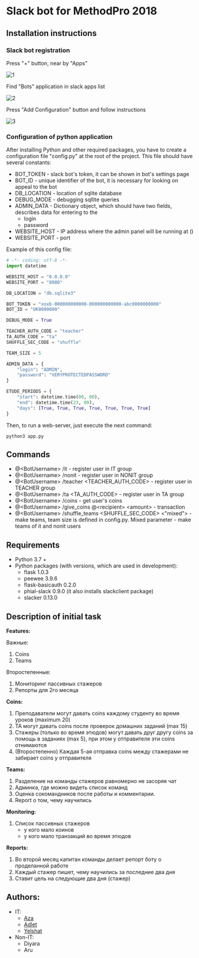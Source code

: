 # Slack bot for MethodPro 2018

## Installation instructions

### Slack bot registration

Press "+" button, near by "Apps"

![1](https://semior001.github.io/mtdpro_slackbot/add_app.png)

Find "Bots" application in slack apps list

![2](https://semior001.github.io/mtdpro_slackbot/find_bots_app.png)

Press "Add Configuration" button and follow instructions

![3](https://semior001.github.io/mtdpro_slackbot/new_bot.png)

### Configuration of python application

After installing Python and other required packages, you have to create a configuration
file "config.py" at the root of the project. This file should have several constants:

* BOT_TOKEN - slack bot's token, it can be shown in bot's settings page
* BOT_ID - unique identifier of the bot, it is necessary for looking on appeal to the bot
* DB_LOCATION - location of sqlite database
* DEBUG_MODE - debugging sqllite queries
* ADMIN_DATA - Dictionary object, which should have two fields, describes data for entering to the
  * login
  * password
* WEBSITE_HOST - IP address where the admin panel will be running at () 
* WEBSITE_PORT - port 

Example of this config file:
```python
# -*- coding: utf-8 -*-
import datetime

WEBSITE_HOST = "0.0.0.0"
WEBSITE_PORT = "8080"

DB_LOCATION = "db.sqlite3"

BOT_TOKEN = "xoxb-000000000000-000000000000-abc0000000000"
BOT_ID = "UK0000000"

DEBUG_MODE = True

TEACHER_AUTH_CODE = "teacher"
TA_AUTH_CODE = "ta"
SHUFFLE_SEC_CODE = "shuffle"

TEAM_SIZE = 5

ADMIN_DATA = {
    "login": "ADMIN",
    "password": "VERYPROTECTEDPASSWORD"
}

ETUDE_PERIODS = {
    "start": datetime.time(00, 00),
    "end": datetime.time(23, 00),
    "days": [True, True, True, True, True, True, True]
}
```

Then, to run a web-server, just execute the next command:

```
python3 app.py
```

## Commands
* @\<BotUsername\> /it - register user in IT group
* @\<BotUsername\> /nonit - register user in NONIT group
* @\<BotUsername\> /teacher \<TEACHER_AUTH_CODE\> - register user in TEACHER group
* @\<BotUsername\> /ta \<TA_AUTH_CODE\> - register user in TA group
* @\<BotUsername\> /coins - get user's coins
* @\<BotUsername\> /give_coins @\<recipient\> \<amount\> - transaction  
* @\<BotUsername\> /shuffle_teams \<SHUFFLE_SEC_CODE\> \<"mixed"\> - make teams, team size is defined in config.py. 
    Mixed parameter - make teams of it and nonit users

## Requirements

* Python 3.7 +
* Python packages (with versions, which are used in development):
  * flask 1.0.3
  * peewee 3.9.6
  * flask-basicauth 0.2.0
  * phial-slack 0.9.0 (it also installs slackclient package)
  * slacker 0.13.0

## Description of initial task

**Features:**

Важные:
1) Coins
2) Teams

Второстепенные:
1) Мониторинг пассивных стажеров
2) Репорты для 2го месяца

**Coins:**
1) Преподаватели могут давать coins каждому студенту во время уроков (maximum 20)
2) TA могут давать coins после проверок домашних заданий (max 15)
3) Стажеры (только во время этюдов) могут давать друг другу coins за помощь в заданиях (max 5), 
при этом у отправителя эти coins отнимаются
4) (Второстепенно) Каждая 5-ая отправка coins между стажерами не забирает coins у отправителя

**Teams:**
1) Разделение на команды стажеров равномерно не засоряя чат
2) Админка, где можно видеть список команд
3) Оценка сокомандников после работы и комментарии.
4) Report о том, чему научились

**Monitoring:**
1) Список пассивных стажеров
   * у кого мало коинов
   * у кого мало транзакций во время этюдов

**Reports:**
1) Во второй месяц капитан команды делает репорт боту о проделанной работе
2) Каждый стажер пишет, чему научились за последние два дня
3) Ставит цель на следующие два дня (стажер)  

## Authors:
* IT:
  * [Aza](https://github.com/Semior001/mtdbot/commits?author=MeBr0)
  * [Adlet](https://github.com/Semior001/mtdbot/commits?author=adiletabs)
  * [Yelshat](https://github.com/Semior001/mtdbot/commits?author=Semior001)
* Non-IT:
  * Diyara
  * Aru